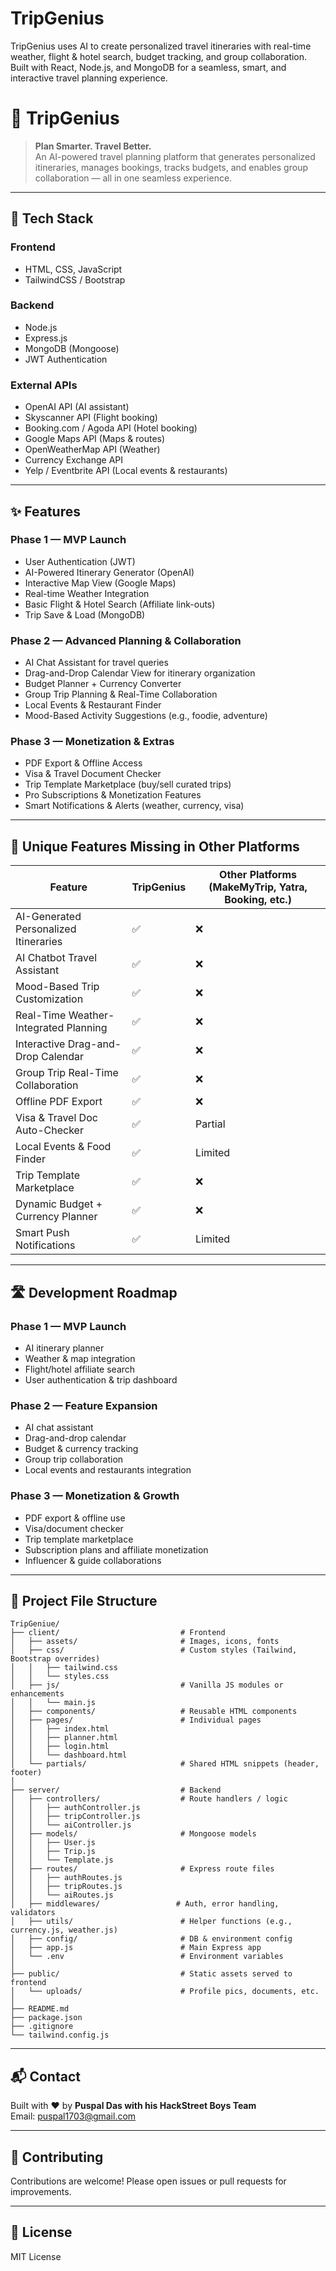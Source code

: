 # TripGenius
TripGenius uses AI to create personalized travel itineraries with real-time weather, flight &amp; hotel search, budget tracking, and group collaboration. Built with React, Node.js, and MongoDB for a seamless, smart, and interactive travel planning experience.



# 🧠 TripGenius

> **Plan Smarter. Travel Better.**  
> An AI-powered travel planning platform that generates personalized itineraries, manages bookings, tracks budgets, and enables group collaboration — all in one seamless experience.

---

## 🚀 Tech Stack

### Frontend
- HTML, CSS, JavaScript  
- TailwindCSS / Bootstrap  

### Backend
- Node.js  
- Express.js  
- MongoDB (Mongoose)  
- JWT Authentication  

### External APIs
- OpenAI API (AI assistant)  
- Skyscanner API (Flight booking)  
- Booking.com / Agoda API (Hotel booking)  
- Google Maps API (Maps & routes)  
- OpenWeatherMap API (Weather)  
- Currency Exchange API  
- Yelp / Eventbrite API (Local events & restaurants)  

---

## ✨ Features

### Phase 1 — MVP Launch
- User Authentication (JWT)  
- AI-Powered Itinerary Generator (OpenAI)  
- Interactive Map View (Google Maps)  
- Real-time Weather Integration  
- Basic Flight & Hotel Search (Affiliate link-outs)  
- Trip Save & Load (MongoDB)  

### Phase 2 — Advanced Planning & Collaboration
- AI Chat Assistant for travel queries  
- Drag-and-Drop Calendar View for itinerary organization  
- Budget Planner + Currency Converter  
- Group Trip Planning & Real-Time Collaboration  
- Local Events & Restaurant Finder  
- Mood-Based Activity Suggestions (e.g., foodie, adventure)  

### Phase 3 — Monetization & Extras
- PDF Export & Offline Access  
- Visa & Travel Document Checker  
- Trip Template Marketplace (buy/sell curated trips)  
- Pro Subscriptions & Monetization Features  
- Smart Notifications & Alerts (weather, currency, visa)  

---

## 🌟 Unique Features Missing in Other Platforms

| Feature                          | TripGenius | Other Platforms (MakeMyTrip, Yatra, Booking, etc.) |
|---------------------------------|-----------------|----------------------------------------------------|
| AI-Generated Personalized Itineraries | ✅           | ❌                                                  |
| AI Chatbot Travel Assistant      | ✅               | ❌                                                  |
| Mood-Based Trip Customization    | ✅               | ❌                                                  |
| Real-Time Weather-Integrated Planning | ✅          | ❌                                                  |
| Interactive Drag-and-Drop Calendar | ✅            | ❌                                                  |
| Group Trip Real-Time Collaboration | ✅             | ❌                                                  |
| Offline PDF Export               | ✅               | ❌                                                  |
| Visa & Travel Doc Auto-Checker  | ✅               | Partial                                            |
| Local Events & Food Finder       | ✅               | Limited                                            |
| Trip Template Marketplace       | ✅               | ❌                                                  |
| Dynamic Budget + Currency Planner | ✅             | ❌                                                  |
| Smart Push Notifications        | ✅               | Limited                                            |

---

## 🛣 Development Roadmap

### Phase 1 — MVP Launch
- AI itinerary planner  
- Weather & map integration  
- Flight/hotel affiliate search  
- User authentication & trip dashboard  

### Phase 2 — Feature Expansion
- AI chat assistant  
- Drag-and-drop calendar  
- Budget & currency tracking  
- Group trip collaboration  
- Local events and restaurants integration  

### Phase 3 — Monetization & Growth
- PDF export & offline use  
- Visa/document checker  
- Trip template marketplace  
- Subscription plans and affiliate monetization  
- Influencer & guide collaborations  

---

## 📁 Project File Structure

```
TripGeniue/
├── client/                           # Frontend
│   ├── assets/                       # Images, icons, fonts
│   ├── css/                          # Custom styles (Tailwind, Bootstrap overrides)
│   │   ├── tailwind.css
│   │   └── styles.css
│   ├── js/                           # Vanilla JS modules or enhancements
│   │   └── main.js
│   ├── components/                   # Reusable HTML components
│   ├── pages/                        # Individual pages
│   │   ├── index.html
│   │   ├── planner.html
│   │   ├── login.html
│   │   └── dashboard.html
│   └── partials/                     # Shared HTML snippets (header, footer)
│
├── server/                           # Backend
│   ├── controllers/                  # Route handlers / logic
│   │   ├── authController.js
│   │   ├── tripController.js
│   │   └── aiController.js
│   ├── models/                       # Mongoose models
│   │   ├── User.js
│   │   ├── Trip.js
│   │   └── Template.js
│   ├── routes/                       # Express route files
│   │   ├── authRoutes.js
│   │   ├── tripRoutes.js
│   │   └── aiRoutes.js
│   ├── middlewares/                 # Auth, error handling, validators
│   ├── utils/                        # Helper functions (e.g., currency.js, weather.js)
│   ├── config/                       # DB & environment config
│   ├── app.js                        # Main Express app
│   └── .env                          # Environment variables
│
├── public/                           # Static assets served to frontend
│   └── uploads/                      # Profile pics, documents, etc.
│
├── README.md
├── package.json
├── .gitignore
└── tailwind.config.js

```

---

## 📬 Contact

Built with ❤️ by **Puspal Das with his HackStreet Boys Team**  
Email: puspal1703@gmail.com  

---

## 🙌 Contributing

Contributions are welcome! Please open issues or pull requests for improvements.

---

## 📄 License

MIT License

